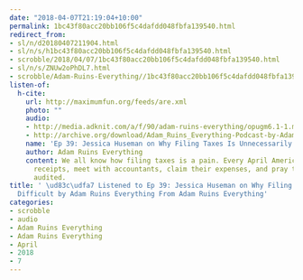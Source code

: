 ```yaml
---
date: "2018-04-07T21:19:04+10:00"
permalink: 1bc43f80acc20bb106f5c4dafdd048fbfa139540.html
redirect_from:
- sl/n/d20180407211904.html
- sl/n/s/h1bc43f80acc20bb106f5c4dafdd048fbfa139540.html
- scrobble/2018/04/07/1bc43f80acc20bb106f5c4dafdd048fbfa139540.html
- sl/n/s/ZNUw2oPhDL7.html
- scrobble/Adam-Ruins-Everything//1bc43f80acc20bb106f5c4dafdd048fbfa139540.html
listen-of:
  h-cite:
    url: http://maximumfun.org/feeds/are.xml
    photo: ""
    audio:
    - http://media.adknit.com/a/f/90/adam-ruins-everything/opugm6.1-1.mp3
    - http://archive.org/download/Adam_Ruins_Everything-Podcast-by-Adam_Ruins_Everything/Ep_39_Jessica_Huseman_on_Why_Filing_Taxes_Is_Unnecessarily_Difficult.mp3
    name: 'Ep 39: Jessica Huseman on Why Filing Taxes Is Unnecessarily Difficult'
    author: Adam Ruins Everything
    content: We all know how filing taxes is a pain. Every April Americans dig through
      receipts, meet with accountants, claim their expenses, and pray they're not
      audited.
title: ' \ud83c\udfa7 Listened to Ep 39: Jessica Huseman on Why Filing Taxes Is Unnecessarily
  Difficult by Adam Ruins Everything From Adam Ruins Everything'
categories:
- scrobble
- audio
- Adam Ruins Everything
- Adam Ruins Everything
- April
- 2018
- 7
---
```

